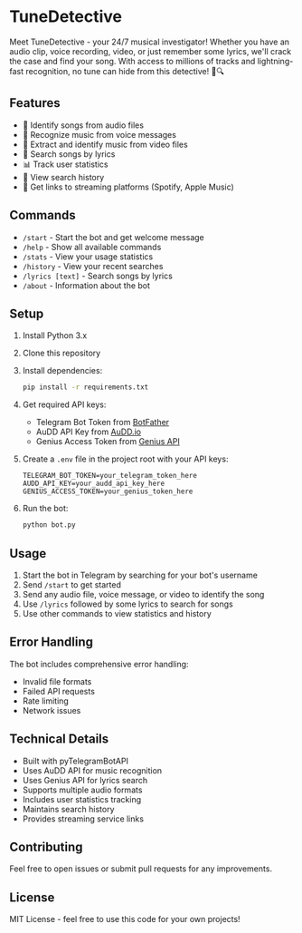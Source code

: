 # TuneDetective
Meet TuneDetective - your 24/7 musical investigator! Whether you have an audio clip, voice recording, video, or just remember some lyrics, we'll crack the case and find your song. With access to millions of tracks and lightning-fast recognition, no tune can hide from this detective! 🎵🔍

## Features

- 🎵 Identify songs from audio files
- 🎤 Recognize music from voice messages
- 🎥 Extract and identify music from video files
- 📝 Search songs by lyrics
- 📊 Track user statistics
- 📜 View search history
- 🔗 Get links to streaming platforms (Spotify, Apple Music)

## Commands

- `/start` - Start the bot and get welcome message
- `/help` - Show all available commands
- `/stats` - View your usage statistics
- `/history` - View your recent searches
- `/lyrics [text]` - Search songs by lyrics
- `/about` - Information about the bot

## Setup

1. Install Python 3.x
2. Clone this repository
3. Install dependencies:
   ```bash
   pip install -r requirements.txt
   ```
4. Get required API keys:
   - Telegram Bot Token from [BotFather](https://t.me/BotFather)
   - AuDD API Key from [AuDD.io](https://audd.io/)
   - Genius Access Token from [Genius API](https://genius.com/api-clients)

5. Create a `.env` file in the project root with your API keys:
   ```
   TELEGRAM_BOT_TOKEN=your_telegram_token_here
   AUDD_API_KEY=your_audd_api_key_here
   GENIUS_ACCESS_TOKEN=your_genius_token_here
   ```

6. Run the bot:
   ```bash
   python bot.py
   ```

## Usage

1. Start the bot in Telegram by searching for your bot's username
2. Send `/start` to get started
3. Send any audio file, voice message, or video to identify the song
4. Use `/lyrics` followed by some lyrics to search for songs
5. Use other commands to view statistics and history

## Error Handling

The bot includes comprehensive error handling:
- Invalid file formats
- Failed API requests
- Rate limiting
- Network issues

## Technical Details

- Built with pyTelegramBotAPI
- Uses AuDD API for music recognition
- Uses Genius API for lyrics search
- Supports multiple audio formats
- Includes user statistics tracking
- Maintains search history
- Provides streaming service links

## Contributing

Feel free to open issues or submit pull requests for any improvements.

## License

MIT License - feel free to use this code for your own projects!
